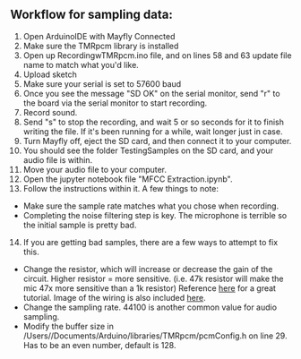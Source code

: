 ## Workflow for sampling data:
1. Open ArduinoIDE with Mayfly Connected
2. Make sure the TMRpcm library is installed
3. Open up RecordingwTMRpcm.ino file, and on lines 58 and 63 update file name to match what you'd like.
4. Upload sketch
5. Make sure your serial is set to 57600 baud
6. Once you see the message "SD OK" on the serial monitor, send "r" to the board via the serial monitor to start recording.
7. Record sound.
8. Send "s" to stop the recording, and wait 5 or so seconds for it to finish writing the file. If it's been running for a while, wait longer just in case.
9. Turn Mayfly off, eject the SD card, and then connect it to your computer.
10. You should see the folder TestingSamples on the SD card, and your audio file is within.
11. Move your audio file to your computer.
12. Open the jupyter notebook file "MFCC Extraction.ipynb".
13. Follow the instructions within it. A few things to note:
  * Make sure the sample rate matches what you chose when recording.
  * Completing the noise filtering step is key. The microphone is terrible so the initial sample is pretty bad.
14. If you are getting bad samples, there are a few ways to attempt to fix this.
  * Change the resistor, which will increase or decrease the gain of the circuit. Higher resistor = more sensitive. (i.e. 47k resistor will make the mic 47x more sensitive than a 1k resistor) Reference [here](https://www.circuitbasics.com/how-to-use-microphones-on-the-arduino/) for a great tutorial. Image of the wiring is also included [here](UVM-NRT-RoS/microphone-sampling/MicrophoneWiring.png).
  * Change the sampling rate. 44100 is another common value for audio sampling.
  *  Modify the buffer size in /Users/<your-username>/Documents/Arduino/libraries/TMRpcm/pcmConfig.h on line 29. Has to be an even number, default is 128.
